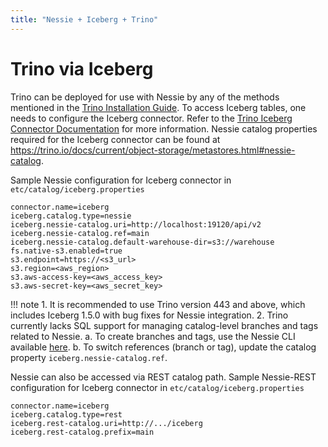 ```yaml
---
title: "Nessie + Iceberg + Trino"
---
```


# Trino via Iceberg

Trino can be deployed for use with Nessie by any of the methods mentioned in the [Trino Installation Guide](https://trino.io/docs/current/installation.html).
To access Iceberg tables, one needs to configure the Iceberg connector. Refer to the [Trino Iceberg Connector Documentation](https://trino.io/docs/current/connector/iceberg.html?highlight=iceberg+connector) for more information.
Nessie catalog properties required for the Iceberg connector can be found at https://trino.io/docs/current/object-storage/metastores.html#nessie-catalog.

Sample Nessie configuration for Iceberg connector in `etc/catalog/iceberg.properties`
```
connector.name=iceberg
iceberg.catalog.type=nessie
iceberg.nessie-catalog.uri=http://localhost:19120/api/v2
iceberg.nessie-catalog.ref=main
iceberg.nessie-catalog.default-warehouse-dir=s3://warehouse
fs.native-s3.enabled=true
s3.endpoint=https://<s3_url>
s3.region=<aws_region>
s3.aws-access-key=<aws_access_key>
s3.aws-secret-key=<aws_secret_key>
```

!!! note
    1. It is recommended to use Trino version 443 and above, which includes Iceberg 1.5.0 with bug fixes for Nessie integration.
    2. Trino currently lacks SQL support for managing catalog-level branches and tags related to Nessie.
       a. To create branches and tags, use the Nessie CLI available [here](https://projectnessie.org/nessie-latest/cli/).
       b. To switch references (branch or tag), update the catalog property `iceberg.nessie-catalog.ref`.

Nessie can also be accessed via REST catalog path.
Sample Nessie-REST configuration for Iceberg connector in `etc/catalog/iceberg.properties`
```
connector.name=iceberg
iceberg.catalog.type=rest
iceberg.rest-catalog.uri=http://.../iceberg
iceberg.rest-catalog.prefix=main
```


